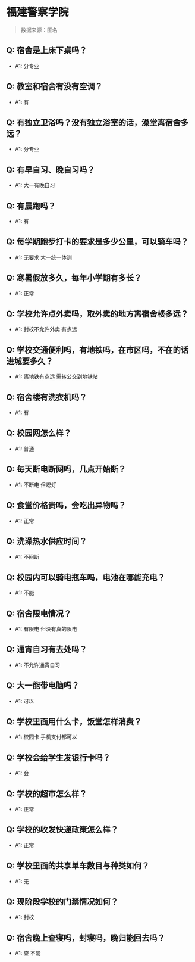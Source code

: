 # 福建警察学院

> 数据来源：匿名

## Q: 宿舍是上床下桌吗？

- A1: 分专业

## Q: 教室和宿舍有没有空调？

- A1: 有

## Q: 有独立卫浴吗？没有独立浴室的话，澡堂离宿舍多远？

- A1: 分专业

## Q: 有早自习、晚自习吗？

- A1: 大一有晚自习

## Q: 有晨跑吗？

- A1: 有

## Q: 每学期跑步打卡的要求是多少公里，可以骑车吗？

- A1: 无要求 大一统一体训

## Q: 寒暑假放多久，每年小学期有多长？

- A1: 正常

## Q: 学校允许点外卖吗，取外卖的地方离宿舍楼多远？

- A1: 封校不允许外卖  有点远

## Q: 学校交通便利吗，有地铁吗，在市区吗，不在的话进城要多久？

- A1: 离地铁有点远 需转公交到地铁站

## Q: 宿舍楼有洗衣机吗？

- A1: 有

## Q: 校园网怎么样？

- A1: 普通

## Q: 每天断电断网吗，几点开始断？

- A1: 不断电 但熄灯

## Q: 食堂价格贵吗，会吃出异物吗？

- A1: 正常

## Q: 洗澡热水供应时间？

- A1: 不间断

## Q: 校园内可以骑电瓶车吗，电池在哪能充电？

- A1: 不能

## Q: 宿舍限电情况？

- A1: 有限电 但没有真的限电

## Q: 通宵自习有去处吗？

- A1: 不允许通宵自习

## Q: 大一能带电脑吗？

- A1: 可以

## Q: 学校里面用什么卡，饭堂怎样消费？

- A1: 校园卡 手机支付都可以

## Q: 学校会给学生发银行卡吗？

- A1: 会

## Q: 学校的超市怎么样？

- A1: 正常

## Q: 学校的收发快递政策怎么样？

- A1: 正常

## Q: 学校里面的共享单车数目与种类如何？

- A1: 无

## Q: 现阶段学校的门禁情况如何？

- A1: 封校

## Q: 宿舍晚上查寝吗，封寝吗，晚归能回去吗？

- A1: 查 不能

